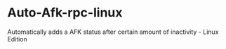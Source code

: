 # Auto-Afk-rpc-linux
Automatically adds a AFK status after certain amount of inactivity - Linux Edition
